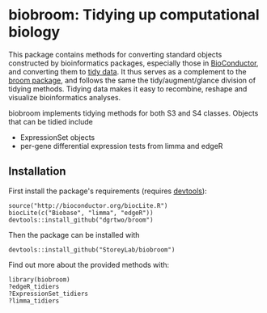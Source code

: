 biobroom: Tidying up computational biology
====================

This package contains methods for converting standard objects constructed by bioinformatics packages, especially those in [BioConductor](http://www.bioconductor.org/), and converting them to [tidy data](http://www.jstatsoft.org/v59/i10). It thus serves as a complement to the [broom package](https://github.com/dgrtwo/broom), and follows the same the tidy/augment/glance division of tidying methods. Tidying data makes it easy to recombine, reshape and visualize bioinformatics analyses.

biobroom implements tidying methods for both S3 and S4 classes. Objects that can be tidied include

* ExpressionSet objects
* per-gene differential expression tests from limma and edgeR

Installation
------------

First install the package's requirements (requires [devtools](https://github.com/hadley/devtools)):

    source("http://bioconductor.org/biocLite.R")
    biocLite(c("Biobase", "limma", "edgeR"))
    devtools::install_github("dgrtwo/broom")

Then the package can be installed with

    devtools::install_github("StoreyLab/biobroom")

Find out more about the provided methods with:

    library(biobroom)
    ?edgeR_tidiers
    ?ExpressionSet_tidiers
    ?limma_tidiers
